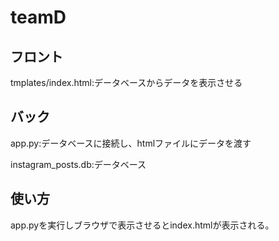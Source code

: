# teamD

## フロント
tmplates/index.html:データベースからデータを表示させる

## バック
app.py:データベースに接続し、htmlファイルにデータを渡す

instagram_posts.db:データベース

## 使い方
app.pyを実行しブラウザで表示させるとindex.htmlが表示される。
